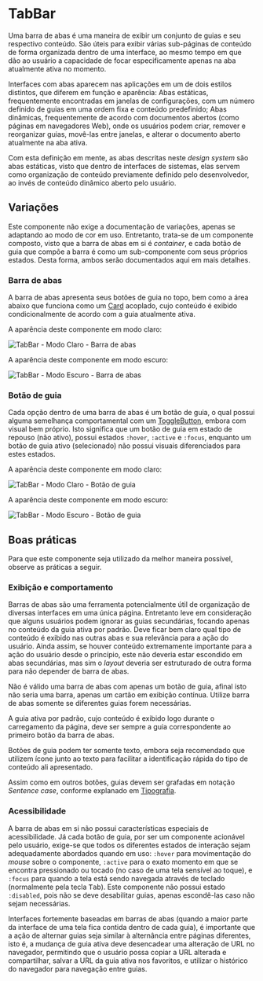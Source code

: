 # TabBar

Uma barra de abas é uma maneira de exibir um conjunto de guias e seu respectivo conteúdo. São úteis para exibir várias sub-páginas de conteúdo de forma organizada dentro de uma interface, ao mesmo tempo em que dão ao usuário a capacidade de focar especificamente apenas na aba atualmente ativa no momento.

Interfaces com abas aparecem nas aplicações em um de dois estilos distintos, que diferem em função e aparência: Abas estáticas, frequentemente encontradas em janelas de configurações, com um número definido de guias em uma ordem fixa e conteúdo predefinido; Abas dinâmicas, frequentemente de acordo com documentos abertos (como páginas em navegadores Web), onde os usuários podem criar, remover e reorganizar guias, movê-las entre janelas, e alterar o documento aberto atualmente na aba ativa.

Com esta definição em mente, as abas descritas neste _design system_ são abas estáticas, visto que dentro de interfaces de sistemas, elas servem como organização de conteúdo previamente definido pelo desenvolvedor, ao invés de conteúdo dinâmico aberto pelo usuário.

## Variações

Este componente não exige a documentação de variações, apenas se adaptando ao modo de cor em uso. Entretanto, trata-se de um componente composto, visto que a barra de abas em si é _container_, e cada botão de guia que compõe a barra é como um sub-componente com seus próprios estados. Desta forma, ambos serão documentados aqui em mais detalhes.

### Barra de abas

A barra de abas apresenta seus botões de guia no topo, bem como a área abaixo que funciona como um [Card](./card.md) acoplado, cujo conteúdo é exibido condicionalmente de acordo com a guia atualmente ativa.

A aparência deste componente em modo claro:

![TabBar - Modo Claro - Barra de abas](~@source/assets/images/component-tabbar-light.png)

A aparência deste componente em modo escuro:

![TabBar - Modo Escuro - Barra de abas](~@source/assets/images/component-tabbar-dark.png)

### Botão de guia

Cada opção dentro de uma barra de abas é um botão de guia, o qual possui alguma semelhança comportamental com um [ToggleButton](./toggle-button.md), embora com visual bem próprio. Isto significa que um botão de guia em estado de repouso (não ativo), possui estados `:hover`, `:active` e `:focus`, enquanto um botão de guia ativo (selecionado) não possui visuais diferenciados para estes estados.

A aparência deste componente em modo claro:

![TabBar - Modo Claro - Botão de guia](~@source/assets/images/component-tabbar-light-item.png)

A aparência deste componente em modo escuro:

![TabBar - Modo Escuro - Botão de guia](~@source/assets/images/component-tabbar-dark-item.png)

## Boas práticas

Para que este componente seja utilizado da melhor maneira possível, observe as práticas a seguir.

### Exibição e comportamento

Barras de abas são uma ferramenta potencialmente útil de organização de diversas interfaces em uma única página. Entretanto leve em consideração que alguns usuários podem ignorar as guias secundárias, focando apenas no conteúdo da guia ativa por padrão. Deve ficar bem claro qual tipo de conteúdo é exibido nas outras abas e sua relevância para a ação do usuário. Ainda assim, se houver conteúdo extremamente importante para a ação do usuário desde o princípio, este não deveria estar escondido em abas secundárias, mas sim o _layout_ deveria ser estruturado de outra forma para não depender de barra de abas.

Não é válido uma barra de abas com apenas um botão de guia, afinal isto não seria uma barra, apenas um cartão em exibição contínua. Utilize barra de abas somente se diferentes guias forem necessárias.

A guia ativa por padrão, cujo conteúdo é exibido logo durante o carregamento da página, deve ser sempre a guia correspondente ao primeiro botão da barra de abas.

Botões de guia podem ter somente texto, embora seja recomendado que utilizem ícone junto ao texto para facilitar a identificação rápida do tipo de conteúdo ali apresentado.

Assim como em outros botões, guias devem ser grafadas em notação _Sentence case_, conforme explanado em [Tipografia](../guia-visual/tipografia.md#regras-de-formatação).

### Acessibilidade

A barra de abas em si não possui características especiais de acessibilidade. Já cada botão de guia, por ser um componente acionável pelo usuário, exige-se que todos os diferentes estados de interação sejam adequadamente abordados quando em uso: `:hover` para movimentação do _mouse_ sobre o componente, `:active` para o exato momento em que se encontra pressionado ou tocado (no caso de uma tela sensível ao toque), e `:focus` para quando a tela está sendo navegada através de teclado (normalmente pela tecla <kbd>Tab</kbd>). Este componente não possui estado `:disabled`, pois não se deve desabilitar guias, apenas escondê-las caso não sejam necessárias.

Interfaces fortemente baseadas em barras de abas (quando a maior parte da interface de uma tela fica contida dentro de cada guia), é importante que a ação de alternar guias seja similar à alternância entre páginas diferentes, isto é, a mudança de guia ativa deve desencadear uma alteração de URL no navegador, permitindo que o usuário possa copiar a URL alterada e compartilhar, salvar a URL da guia ativa nos favoritos, e utilizar o histórico do navegador para navegação entre guias.
